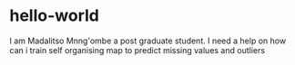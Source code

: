 # hello-world
I am Madalitso Mnng'ombe a post graduate student. 
I  need a help on how can i train self organising map to predict missing values and outliers 
